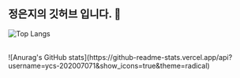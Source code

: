 ## 정은지의 깃허브 입니다. 👋

<!--
**ycs-202007071/ycs-202007071** is a ✨ _special_ ✨ repository because its `README.md` (this file) appears on your GitHub profile.

Here are some ideas to get you started:

- 🔭 I’m currently working on ...
- 🌱 I’m currently learning ...
- 👯 I’m looking to collaborate on ...
- 🤔 I’m looking for help with ...
- 💬 Ask me about ...
- 📫 How to reach me: ...
- 😄 Pronouns: ...
- ⚡ Fun fact: ...
-->
![Top Langs](https://github-readme-stats.vercel.app/api/top-langs/?username=ycs-202007071&layout=compact)

<br>
![Anurag's GitHub stats](https://github-readme-stats.vercel.app/api?username=ycs-202007071&show_icons=true&theme=radical)
